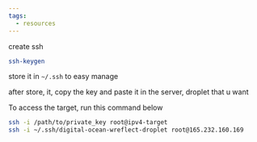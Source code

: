 ```yaml
---
tags:
  - resources
---
```

create ssh

```bash
ssh-keygen
```

store it in `~/.ssh` to easy manage

after store, it, copy the key and paste it in the server, droplet that u want

To access the target, run this command below

```bash
ssh -i /path/to/private_key root@ipv4-target
ssh -i ~/.ssh/digital-ocean-wreflect-droplet root@165.232.160.169
```

